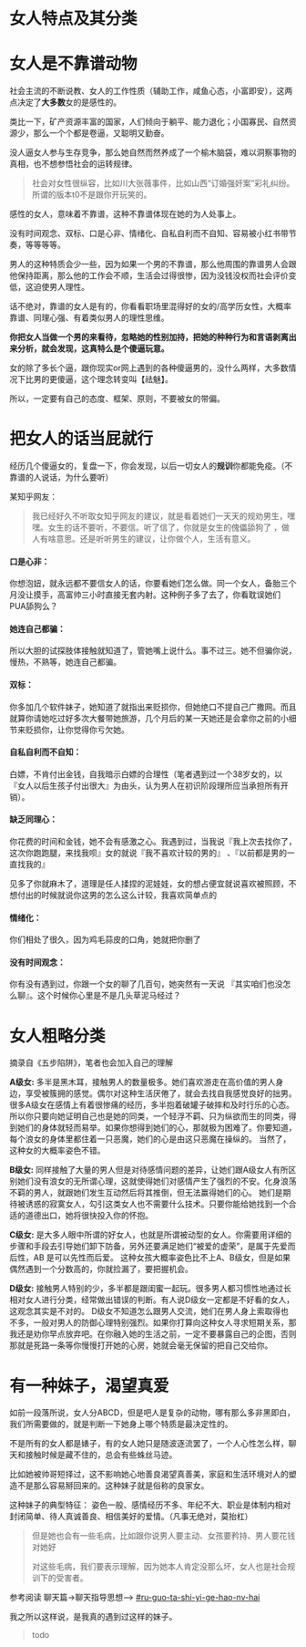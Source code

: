 # 女人特点及其分类

# 女人是不靠谱动物

社会主流的不断说教、女人的工作性质（辅助工作，咸鱼心态，小富即安），这两点决定了**大多数**女的是感性的。

类比一下，矿产资源丰富的国家，人们倾向于躺平、能力退化；小国寡民、自然资源少，那么一个个都是卷逼，又聪明又勤奋。

没人逼女人参与生存竞争，那么她自然而然养成了一个榆木脑袋，难以洞察事物的真相，也不想参悟社会的运转规律。

> 社会对女性很纵容，比如川大张薇事件，比如山西“订婚强奸案”彩礼纠纷。所谓的版本t0不是跟你开玩笑的。

感性的女人，意味着不靠谱，这种不靠谱体现在她的为人处事上。

没有时间观念、双标、口是心非、情绪化、自私自利而不自知、容易被小红书带节奏，等等等等。

男人的这种特质会少一些，因为如果一个男的不靠谱，那么他周围的靠谱男人会跟他保持距离，那么他的工作会不顺，生活会过得很惨，因为没钱没权而社会评价变低，这迫使男人理性。

话不绝对，靠谱的女人是有的，你看看职场里混得好的女的/高学历女性，大概率靠谱、同理心强、有着类似男人的理性思维。

**你把女人当做一个男的来看待，忽略她的性别加持，把她的种种行为和言语剥离出来分析，就会发现，这真特么是个傻逼玩意。**

女的除了多长个逼，跟你现实or网上遇到的各种傻逼男的，没什么两样，大多数情况下比男的更傻逼，这个理念转变叫【祛魅】。

所以，一定要有自己的态度、框架、原则，不要被女的带偏。

# 把女人的话当屁就行

经历几个傻逼女的，复盘一下，你会发现，以后一切女人的**规训**你都能免疫。（不靠谱的人说话，为什么要听）

某知乎网友：

> 我已经好久不听取女知乎网友的建议，就是看着她们一天天的规劝男生，嘿嘿。女生的话不要听，不要信。听了信了，你就是女生的傀儡舔狗了 ，做人有啥意思。还是听听男生的建议，让你做个人，生活有意义。

#### 口是心非：

你想泡妞，就永远都不要信女人的话，你要看她们怎么做。同一个女人，备胎三个月没让摸手，高富帅三小时直接无套内射。这种例子多了去了，你看耽误她们PUA舔狗么？

#### **她连自己都骗**：

所以大胆的试探肢体接触就知道了，管她嘴上说什么。事不过三。她不但骗你说，慢热，不熟等，她连自己都骗。

#### **双标**：

你多加几个软件妹子，她知道了就指出来贬损你，但她绝口不提自己广撒网。而且就算你请她吃过好多次大餐带她旅游，几个月后的某一天她还是会拿你之前的小细节来贬损你，让你觉得你亏欠她。

#### **自私自利而不自知**：

白嫖，不肯付出金钱，自我暗示白嫖的合理性（笔者遇到过一个38岁女的，以『女人以后生孩子付出很大』为由头，认为男人在初识阶段理所应当承担所有开销）。

#### **缺乏同理心：**

你花费的时间和金钱，她不会有感激之心。我遇到过，当我说『我上次去找你了，这次你跑跑腿，来找我呗』女的就说『我不喜欢计较的男的』 、『以前都是男的一直找我的』

见多了你就麻木了，道理是任人揉捏的泥娃娃，女的想占便宜就说喜欢被照顾，不想付出的时候就说你这男的怎么这么计较，我喜欢简单点的

#### 情绪化：

你们相处了很久，因为鸡毛蒜皮的口角，她就把你删了

#### 没有时间观念：

你有没有遇到过，你跟一个女的聊了几百句，她突然有一天说 『其实咱们也没怎么聊』。这个时候你心里是不是几头草泥马经过？

# 女人粗略分类

摘录自《五步陷阱》，笔者也会加入自己的理解

**A级女:**
多半是黑木耳，接触男人的数量极多。她们喜欢游走在高价值的男人身边，享受被簇拥的感觉。偶尔对这种生活厌倦了，就会去找自我感觉良好的拙男。很多A级女在感情上有着很惨痛的经历，多半抱着破罐子破摔和及时行乐的心态。
所以你只要向她证明自己也是她的同类，一个轻浮不羁、只为纵欲而生的同类，得到她们的身体就轻而易举。如果你想得到她们的心，那就极为困难了。你要知道，每个浪女的身体里都住着一只恶魔，她们的心是由这只恶魔在操纵的。
当然了，这种女的大概率姿色不错。

**B级女:**
同样接触了大量的男人但是对待感情问题的差异，让她们跟A级女人有所区别她们没有浪女的无所谓心理，这就使得她们对感情产生了强烈的不安。化身浪荡不羁的男人，就跟她们发生互动然后将其推倒，但无法赢得她们的心。
她们是期待被诱惑的寂寞女人，勾引这类女人也不需要什么技术。只要你能给她找到一个合适的道德出口，她将很快投入你的怀抱。

**C级女:**
是大多人眼中所谓的好女人，也就是所谓被动型的女人。你需要用详细的步骤和手段去引导她们卸下防备，另外还要满足她们“被爱的虚荣”，是属于先爱而后性，AB 是可以先性而后爱。
这种女孩大概率姿色比不上A、B级女，但是如果偶然遇到一个分数高的，你就捡漏了，要把握机会。

**D级女:**
接触男人特别的少，多半都是跟闺蜜一起玩。很多男人都习惯性地通过长相对女人进行分类，经常做出错误的判断。有人说D级女一定都是不好看的女人，这观念其实是不对的。
D级女不知道怎么跟男人交流，她们在男人身上索取得也不多，一般对男人的防御心理特别强烈。如果你打算向这种女人寻求短期关系，那我还是劝你早点放弃吧。在你融入她的生活之前，一定不要暴露自己的企图，否则那就是死路一条等你慢慢打开她的心房，她就会毫无保留的把自己交给你。

# 有一种妹子，渴望真爱

如前一段落所说，女人分ABCD，但是吧人是复杂的动物，哪有那么多非黑即白，我们所需要做的，就是判断一下她身上哪个特质是最决定性的。

不是所有的女人都是婊子，有的女人她只是随波逐流罢了，一个人心性怎么样，聊天和接触时候是藏不住的，总会有些蛛丝马迹。

比如她被帅哥短择过，这不影响她心地善良渴望真善美，家庭和生活环境对人的塑造不是那么容易掰回来的。这种妹子就是俗称的良家女。

这种妹子的典型特征：  姿色一般、感情经历不多、年纪不大、职业是体制内相对封闭简单、待人真诚善良、相信美好的爱情。（凡事无绝对，莫抬杠）

> 但是她也会有一些毛病，比如跟你说男人要主动、女孩要矜持、男人要花钱对她好
>
> 对这些毛病，我们要表示理解，因为她本人肯定没那么坏，女人也是社会规训下的受害者。

参考阅读 聊天篇->聊天指导思想--> [#ru-guo-ta-shi-yi-ge-hao-nv-hai](../er-liao-tian-pian/liao-tian-zhi-dao-si-xiang.md#ru-guo-ta-shi-yi-ge-hao-nv-hai "mention")

我之所以这样说，是我真的遇到过这样的妹子。

> todo
